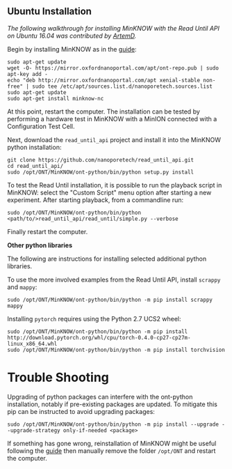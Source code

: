 Ubuntu Installation
-------------------

*The following walkthrough for installing MinKNOW with the Read Until API on
Ubuntu 16.04 was contributed by [ArtemD](https://github.com/danartei).*

Begin by installing MinKNOW as in the [guide](https://community.nanoporetech.com/protocols/experiment-companion-minknow/v/mke_1013_v1_revaj_11apr2016/installing-minknow-on-linu):

    sudo apt-get update
    wget -O- https://mirror.oxfordnanoportal.com/apt/ont-repo.pub | sudo apt-key add -
    echo "deb http://mirror.oxfordnanoportal.com/apt xenial-stable non-free" | sudo tee /etc/apt/sources.list.d/nanoporetech.sources.list
    sudo apt-get update
    sudo apt-get install minknow-nc

At this point, restart the computer. The installation can be tested by
performing a hardware test in MinKNOW with a MinION connected with a
Configuration Test Cell.

Next, download the `read_until_api` project and install it into the MinKNOW
python installation:

    git clone https://github.com/nanoporetech/read_until_api.git
    cd read_until_api/
    sudo /opt/ONT/MinKNOW/ont-python/bin/python setup.py install

To test the Read Until installation, it is possible to run the playback script
in MinKNOW: select the "Custom Script" menu option after starting a new
experiment. After starting playback, from a commandline run:

    sudo /opt/ONT/MinKNOW/ont-python/bin/python <path/to/>read_until_api/read_until/simple.py --verbose

Finally restart the computer.


**Other python libraries**

The following are instructions for installing selected additional python libraries.

To use the more involved examples from the Read Until API, install `scrappy` and
`mappy`:

    sudo /opt/ONT/MinKNOW/ont-python/bin/python -m pip install scrappy mappy


Installing `pytorch` requires using the Python 2.7 UCS2 wheel:

    sudo /opt/ONT/MinKNOW/ont-python/bin/python -m pip install http://download.pytorch.org/whl/cpu/torch-0.4.0-cp27-cp27m-linux_x86_64.whl
    sudo /opt/ONT/MinKNOW/ont-python/bin/python -m pip install torchvision 


Trouble Shooting
================

Upgrading of python packages can interfere with the ont-python installation,
notably if pre-existing packages are updated. To mitigate  this pip can be
instructed to avoid upgrading packages:

    sudo /opt/ONT/MinKNOW/ont-python/bin/python -m pip install --upgrade --upgrade-strategy only-if-needed <package>

If something has gone wrong, reinstallation of MinKNOW might be useful
following the [guide](https://community.nanoporetech.com/support/faq/test1/minknow/troubleshooting-MinKNOW/how-do-i-do-a-full-uninstall-of-minknow?search_term=uninstall)
then manually remove the folder `/opt/ONT` and restart the computer.
